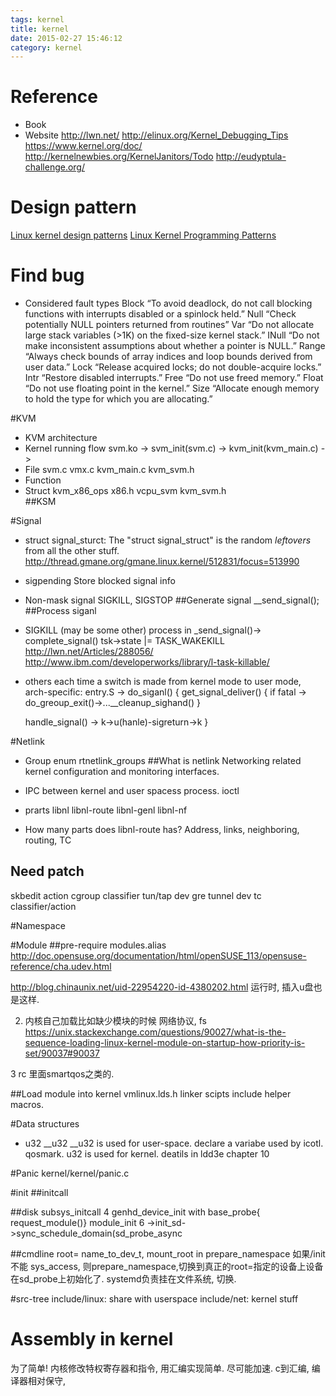 ```yaml
---
tags: kernel
title: kernel
date: 2015-02-27 15:46:12
category: kernel
---
```


# Reference
* Book
* Website
http://lwn.net/
http://elinux.org/Kernel_Debugging_Tips
https://www.kernel.org/doc/
http://kernelnewbies.org/KernelJanitors/Todo
http://eudyptula-challenge.org/

# Design pattern
[Linux kernel design patterns](http://lwn.net/Articles/336224/)
[Linux Kernel Programming Patterns](http://www.cs.fsu.edu/~baker/devices/notes/patterns.html#)

# Find bug
* Considered fault types
Block “To avoid deadlock, do not call blocking functions with interrupts disabled or a spinlock held.”
Null “Check potentially NULL pointers returned from routines”
Var “Do not allocate large stack variables (>1K) on the fixed-size kernel stack.”
INull “Do not make inconsistent assumptions about whether a pointer is NULL.”
Range “Always check bounds of array indices and loop bounds derived from user data.”
Lock “Release acquired locks; do not double-acquire locks.”
Intr “Restore disabled interrupts.”
Free “Do not use freed memory.”
Float “Do not use floating point in the kernel.”
Size “Allocate enough memory to hold the type for which you are allocating.”

#KVM
* KVM architecture
* Kernel running flow
  svm.ko -> svm_init(svm.c) -> kvm_init(kvm_main.c) -> 
* File
  svm.c vmx.c kvm_main.c kvm_svm.h 
* Function  
* Struct
  kvm_x86_ops x86.h
  vcpu_svm    kvm_svm.h  
##KSM

#Signal
* struct signal_sturct: 
The "struct signal_struct" is the random *leftovers* from all the other stuff.
http://thread.gmane.org/gmane.linux.kernel/512831/focus=513990
* sigpending
Store blocked signal info
* Non-mask signal
SIGKILL, SIGSTOP
##Generate signal
__send_signal();
##Process siganl
* SIGKILL (may be some other)
process in _send_signal()-> complete_signal() tsk->state |= TASK_WAKEKILL 
http://lwn.net/Articles/288056/
http://www.ibm.com/developerworks/library/l-task-killable/
* others
each time a switch is made from kernel mode to user mode, 
arch-specific: entry.S -> do_siganl()
{ 
	get_signal_deliver()
	{
		if fatal -> do_greoup_exit()->...__cleanup_sighand()
	}

	handle_signal() -> k->u(hanle)-sigreturn->k
}

#Netlink
* Group
enum rtnetlink_groups
##What is netlink
Networking related kernel configuration and monitoring interfaces.
* IPC between kernel and user spacess process.
ioctl
* prarts
	libnl
	libnl-route
	libnl-genl
	libnl-nf

* How many parts does libnl-route has?
Address,  links, neighboring, routing, TC

## Need patch
skbedit action
cgroup classifier
tun/tap dev 
gre tunnel dev 
tc classifier/action

#Namespace

#Module
##pre-require
modules.alias
http://doc.opensuse.org/documentation/html/openSUSE_113/opensuse-reference/cha.udev.html

http://blog.chinaunix.net/uid-22954220-id-4380202.html
运行时, 插入u盘也是这样.

2. 内核自己加载比如缺少模块的时候 网络协议, fs
https://unix.stackexchange.com/questions/90027/what-is-the-sequence-loading-linux-kernel-module-on-startup-how-priority-is-set/90037#90037

3 rc 里面smartqos之类的.

##Load module into kernel
vmlinux.lds.h linker scipts include helper macros.

#Data structures
* u32 __u32
__u32 is used for user-space. declare a variabe used by icotl. qosmark.
u32 is used for kernel.
deatils in ldd3e chapter 10

#Panic
kernel/kernel/panic.c

#init
##initcall

##disk 
subsys_initcall 4 genhd_device_init with base_probe{ request_module()}
module_init 6 ->init_sd->sync_schedule_domain(sd_probe_async

##cmdline
root= name_to_dev_t, mount_root in prepare_namespace
如果/init不能 sys_access, 则prepare_namespace,切换到真正的root=指定的设备上设备在sd_probe上初始化了.
systemd负责挂在文件系统, 切换.

#src-tree
include/linux: share with userspace
include/net: kernel stuff

# Assembly in kernel
为了简单! 内核修改特权寄存器和指令, 用汇编实现简单.
尽可能加速. c到汇编, 编译器相对保守, 


